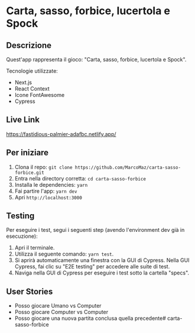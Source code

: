 # Carta, sasso, forbice, lucertola e Spock

## Descrizione
Quest'app rappresenta il gioco: "Carta, sasso, forbice, lucertola e Spock".

Tecnologie utilizzate:
- Next.js
- React Context
- Icone FontAwesome
- Cypress

## Live Link
https://fastidious-palmier-adafbc.netlify.app/

## Per iniziare
1. Clona il repo: `git clone https://github.com/MarcoMaz/carta-sasso-forbice.git`
2. Entra nella directory corretta: `cd carta-sasso-forbice`
3. Installa le dependencies: `yarn`
4. Fai partire l'app: `yarn dev`
5. Apri `http://localhost:3000`

## Testing
Per eseguire i test, segui i seguenti step (avendo l'environment dev già in esecuzione):
1. Apri il terminale.
2. Utilizza il seguente comando: `yarn test`.
3. Si aprirà automaticamente una finestra con la GUI di Cypress.
Nella GUI Cypress, fai clic su "E2E testing" per accedere alle suite di test.
4. Naviga nella GUI di Cypress per eseguire i test sotto la cartella "specs".

## User Stories
- Posso giocare Umano vs Computer
- Posso giocare Computer vs Computer
- Posso giocare una nuova partita conclusa quella precedente# carta-sasso-forbice
